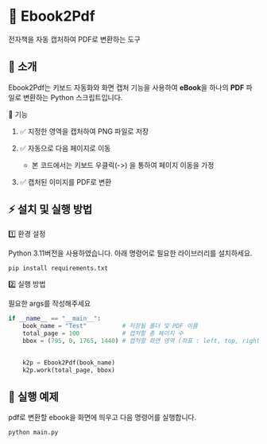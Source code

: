 # 📖 Ebook2Pdf

전자책을 자동 캡처하여 PDF로 변환하는 도구

## 📌 소개

Ebook2Pdf는 키보드 자동화와 화면 캡처 기능을 사용하여 **eBook**을 하나의 **PDF** 파일로 변환하는 Python 스크립트입니다.

📌 기능

1. ✅ 지정한 영역을 캡처하여 PNG 파일로 저장

2. ✅ 자동으로 다음 페이지로 이동
   - 본 코드에서는 키보드 우클릭(->) 을 통하여 페이지 이동을 가정

3. ✅ 캡처된 이미지를 PDF로 변환



## ⚡ 설치 및 실행 방법

1️⃣ 환경 설정

Python 3.11버전을 사용하였습니다. 아래 명령어로 필요한 라이브러리를 설치하세요.
~~~bash
pip install requirements.txt
~~~

2️⃣ 실행 방법

필요한 args를 작성해주세요

~~~python
if __name__ == "__main__":
    book_name = "Test"          # 저장될 폴더 및 PDF 이름
    total_page = 100            # 캡처할 총 페이지 수
    bbox = (795, 0, 1765, 1440) # 캡처할 화면 영역 (좌표 : left, top, right, bottom)
    

    k2p = Ebook2Pdf(book_name)
    k2p.work(total_page, bbox)
~~~

## 🚀 실행 예제

pdf로 변환할 ebook을 화면에 띄우고 다음 명령어를 실행합니다.

~~~bash
python main.py
~~~